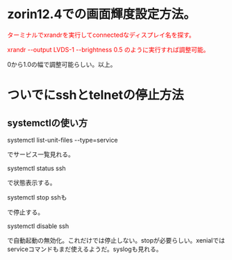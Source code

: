 # zorin12.4での画面輝度設定方法。

<font color="Red"> ターミナルでxrandrを実行してconnectedなディスプレイ名を探す。 </font>

<font color="Red"> xrandr --output LVDS-1 --brightness 0.5 のように実行すれば調整可能。 </font>

0から1.0の幅で調整可能らしい。以上。

# ついでにsshとtelnetの停止方法

## systemctlの使い方

systemctl list-unit-files --type=service

でサービス一覧見れる。

systemctl status ssh

で状態表示する。

systemctl stop sshも

で停止する。

systemctl disable ssh

で自動起動の無効化。これだけでは停止しない。stopが必要らしい。xenialではserviceコマンドもまだ使えるようだ。syslogも見れる。





